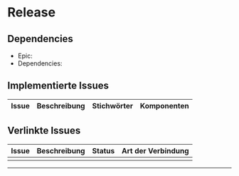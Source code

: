 # Release

## Dependencies

- Epic: <!-- EPIC_PLACEHOLDER -->
- Dependencies: <!-- DEPENDENCIES_PLACEHOLDER -->

## Implementierte Issues

| Issue | Beschreibung | Stichwörter | Komponenten |
| ----- | ------------ | ----------- | ----------- |

<!-- IMPLEMENTED_ISSUES_PLACEHOLDER -->

## Verlinkte Issues

| Issue                                          | Beschreibung | Status | Art der Verbindung |
| ---------------------------------------------- | ------------ | ------ | ------------------ |
| <!-- IMPLEMENTED_LINKED_ISSUES_PLACEHOLDER --> |              |        |                    |

---
